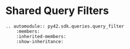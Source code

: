 # Shared Query Filters

```{eval-rst}
.. automodule:: py42.sdk.queries.query_filter
    :members:
    :inherited-members:
    :show-inheritance:
```
